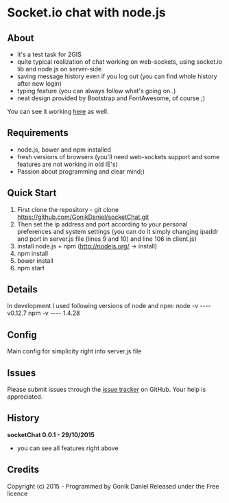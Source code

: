 Socket.io chat with node.js
=========

## About ##
- it's a test task for 2GIS
- quite typical realization of chat working on web-sockets, using socket.io lib and node.js on server-side
- saving message history even if you log out (you can find whole history after new login)
- typing feature (you can always follow what's going on..)
- neat design provided by Bootstrap and FontAwesome, of course ;)


You can see it working [here]() as well.

## Requirements ##

- node.js, bower and npm installed
- fresh versions of browsers (you'll need web-sockets support and some features are not working in old IE's)
- Passion about programming and clear mind;)

## Quick Start ##

1. First clone the repository - git clone https://github.com/GonikDaniel/socketChat.git
2. Then set the ip address and port according to your personal preferences and system settings (you can do it simply changing ipaddr and port in server.js file (lines 9 and 10) and line 106 in client.js)
3. install node.js + npm (http://nodejs.org/ -> install)
4. npm install
5. bower install
6. npm start


## Details ##
In development I used following versions of node and npm:
node -v ---- v0.12.7
npm -v  ---- 1.4.28

## Config ##
Main config for simplicity right into server.js file

## Issues ##

Please submit issues through the [issue tracker](https://github.com/GonikDaniel/socketChat/issues) on GitHub. Your help is appreciated.

## History ##

**socketChat 0.0.1 - 29/10/2015**
- you can see all features right above

## Credits ##

Copyright (c) 2015 - Programmed by Gonik Daniel
Released under the Free licence

